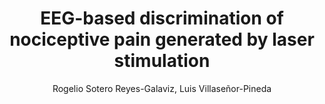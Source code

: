 ---
paperId: 10
author: Rogelio Sotero Reyes-Galaviz, Luis Villaseñor-Pineda
publicationauthor: Reyes-Galaviz, R. S. et al.
title: EEG-based discrimination of nociceptive pain generated by laser stimulation
pdf: Rogelio_Reyes-Galaviz.pdf
poster: --
pitch: --
type: --
topic: 
subtopic: 
link: https://doi.org/10.52591/lxai202407272
conference: icml
year: 2024
tags: icml-2024
location: Vienna, Austria
---